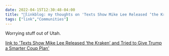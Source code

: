 ```yaml
---
date: 2022-04-15T12:30:48-04:00
title: "🔗linkblog: my thoughts on 'Texts Show Mike Lee Released ‘the Kraken’ and Tried to Give Trump a Smarter Coup Plan'"
tags: ["link","Communities"]
---
```

Worrying stuff out of Utah.
 
[link to 'Texts Show Mike Lee Released ‘the Kraken’ and Tried to Give Trump a Smarter Coup Plan'](https://www.vice.com/en/article/wxd9pm/sen-mike-lee-mark-meadows-election)

